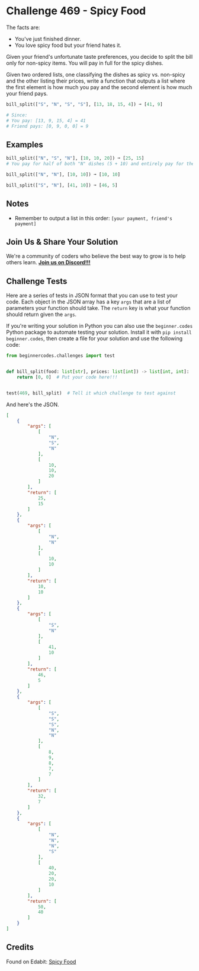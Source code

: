 # Challenge 469 - Spicy Food

The facts are:

- You've just finished dinner.
- You love spicy food but your friend hates it.

Given your friend's unfortunate taste preferences, you decide to split the bill only for non-spicy items. You will pay in full for the spicy dishes.

Given two ordered lists, one classifying the dishes as spicy vs. non-spicy and the other listing their prices, write a function that outputs a list where the first element is how much you pay and the second element is how much your friend pays.

```python
bill_split(["S", "N", "S", "S"], [13, 18, 15, 4]) ➞ [41, 9]

# Since:
# You pay: [13, 9, 15, 4] = 41
# Friend pays: [0, 9, 0, 0] = 9
```
## Examples
```python
bill_split(["N", "S", "N"], [10, 10, 20]) ➞ [25, 15]
# You pay for half of both "N" dishes (5 + 10) and entirely pay for the "S" dish (10).

bill_split(["N", "N"], [10, 10]) ➞ [10, 10]

bill_split(["S", "N"], [41, 10]) ➞ [46, 5]
```
## Notes

- Remember to output a list in this order: `[your payment, friend's payment]`

## Join Us & Share Your Solution

We're a community of coders who believe the best way to grow is to help others learn. **[Join us on Discord!!!](https://discord.gg/sfHykntuGy)**

## Challenge Tests

Here are a series of tests in JSON format that you can use to test your code. Each object in the JSON array has a key `args` that are a list of parameters your function should take. The `return` key is what your function should return given the `args`. 

If you're writing your solution in Python you can also use the `beginner.codes` Python package to automate testing your solution. Install it with `pip install beginner.codes`, then create a file for your solution and use the following code:
```python
from beginnercodes.challenges import test


def bill_split(food: list[str], prices: list[int]) -> list[int, int]:
    return [0, 0]  # Put your code here!!!


test(469, bill_split)  # Tell it which challenge to test against
```
And here's the JSON.
```json
[
    {
        "args": [
            [
                "N",
                "S",
                "N"
            ],
            [
                10,
                10,
                20
            ]
        ],
        "return": [
            25,
            15
        ]
    },
    {
        "args": [
            [
                "N",
                "N"
            ],
            [
                10,
                10
            ]
        ],
        "return": [
            10,
            10
        ]
    },
    {
        "args": [
            [
                "S",
                "N"
            ],
            [
                41,
                10
            ]
        ],
        "return": [
            46,
            5
        ]
    },
    {
        "args": [
            [
                "S",
                "S",
                "S",
                "N",
                "N"
            ],
            [
                8,
                9,
                8,
                7,
                7
            ]
        ],
        "return": [
            32,
            7
        ]
    },
    {
        "args": [
            [
                "N",
                "N",
                "N",
                "S"
            ],
            [
                40,
                20,
                20,
                10
            ]
        ],
        "return": [
            50,
            40
        ]
    }
]
```
## Credits

Found on Edabit: [Spicy Food](https://edabit.com/challenge/KspbYHCtFZCcav7zx)
